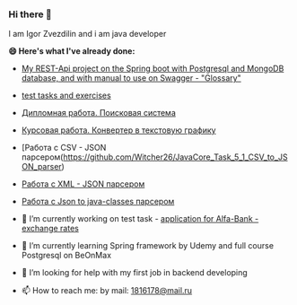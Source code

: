 ### Hi there 👋
I am Igor Zvezdilin and i am java developer


**😄 Here's what I've already done:**
- [My REST-Api project on the Spring boot with Postgresql and MongoDB database, and with manual to use on Swagger - "Glossary"](https://github.com/Witcher26/Glossary)
- [test tasks and exercises](https://github.com/Witcher26/TaskOfInterview)
- [Дипломная работа. Поисковая система](https://github.com/Witcher26/pcs-jd-diplom_Search_System)
- [Курсовая работа. Конвертер в текстовую графику](https://github.com/Witcher26/Kursovoy_converter_text_graphics)
- [Работа с CSV - JSON парсером(https://github.com/Witcher26/JavaCore_Task_5_1_CSV_to_JSON_parser)
- [Работа с XML - JSON парсером](https://github.com/Witcher26/JavaCore_Task_5_2_XML_to_JSON_parser)
- [Работа с Json to java-classes парсером](https://github.com/Witcher26/JavaCore_Task_5_3_Json_to_Java_class_parser)

- 🔭 I’m currently working on test task - [application for Alfa-Bank - exchange rates](https://github.com/Witcher26/exchange_rates)
- 🌱 I’m currently learning Spring framework by Udemy and full course Postgresql on BeOnMax
- 🤔 I’m looking for help with my first job in backend developing
- 📫 How to reach me: by mail: 1816178@mail.ru


